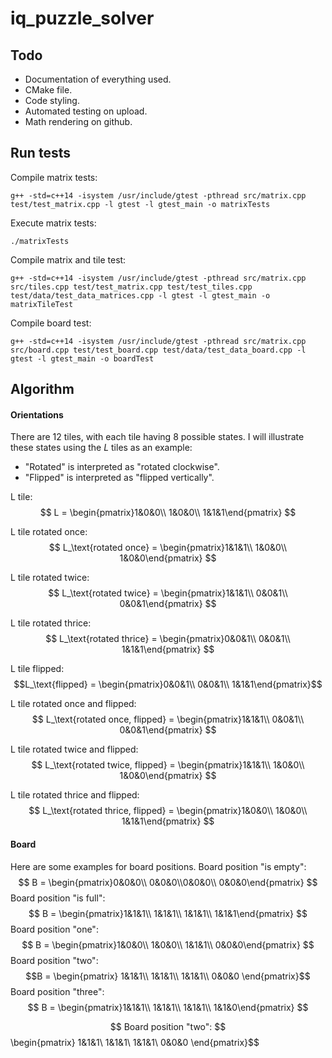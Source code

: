 # iq_puzzle_solver
## Todo
- Documentation of everything used.
- CMake file.
- Code styling.
- Automated testing on upload.
- Math rendering on github.

## Run tests
Compile matrix tests:
```shell
g++ -std=c++14 -isystem /usr/include/gtest -pthread src/matrix.cpp test/test_matrix.cpp -l gtest -l gtest_main -o matrixTests
```
Execute matrix tests:
```shell
./matrixTests
```

Compile matrix and tile test:
```shell
g++ -std=c++14 -isystem /usr/include/gtest -pthread src/matrix.cpp src/tiles.cpp test/test_matrix.cpp test/test_tiles.cpp test/data/test_data_matrices.cpp -l gtest -l gtest_main -o matrixTileTest
```

Compile board test:
```shell
g++ -std=c++14 -isystem /usr/include/gtest -pthread src/matrix.cpp src/board.cpp test/test_board.cpp test/data/test_data_board.cpp -l gtest -l gtest_main -o boardTest
```

## Algorithm
#### Orientations
There are 12 tiles, with each tile having 8 possible states. I will illustrate these states using the $L$ tiles as an example:

- "Rotated" is interpreted as "rotated clockwise".
- "Flipped" is interpreted as "flipped vertically".

L tile:
$$
L = \begin{pmatrix}1&0&0\\
1&0&0\\
1&1&1\end{pmatrix}
$$

L tile rotated once:
$$
L_\text{rotated once} = \begin{pmatrix}1&1&1\\
1&0&0\\
1&0&0\end{pmatrix}
$$

L tile rotated twice:
$$
L_\text{rotated twice} = \begin{pmatrix}1&1&1\\
0&0&1\\
0&0&1\end{pmatrix}
$$

L tile rotated thrice:
$$
L_\text{rotated thrice} = \begin{pmatrix}0&0&1\\
0&0&1\\
1&1&1\end{pmatrix}
$$

L tile flipped:
$$L_\text{flipped} = \begin{pmatrix}0&0&1\\
0&0&1\\
1&1&1\end{pmatrix}$$

L tile rotated once and flipped:
$$
L_\text{rotated once, flipped} = \begin{pmatrix}1&1&1\\
0&0&1\\
0&0&1\end{pmatrix}
$$

L tile rotated twice and flipped:
$$
L_\text{rotated twice, flipped} = \begin{pmatrix}1&1&1\\
1&0&0\\
1&0&0\end{pmatrix}
$$

L tile rotated thrice and flipped:
$$
L_\text{rotated thrice, flipped} = \begin{pmatrix}1&0&0\\
1&0&0\\
1&1&1\end{pmatrix}
$$

#### Board
Here are some examples for board positions.
Board position "is empty":
$$
B = \begin{pmatrix}0&0&0\\
0&0&0\\0&0&0\\
0&0&0\end{pmatrix}
$$
Board position "is full":
$$
B = \begin{pmatrix}1&1&1\\
1&1&1\\
1&1&1\\
1&1&1\end{pmatrix}
$$
Board position "one":
$$
B = \begin{pmatrix}1&0&0\\
1&0&0\\
1&1&1\\
0&0&0\end{pmatrix}
$$
Board position "two":
$$B = \begin{pmatrix}
1&1&1\\
1&1&1\\
1&1&1\\
0&0&0
\end{pmatrix}$$
Board position "three":
$$
B = \begin{pmatrix}1&1&1\\
1&1&1\\
1&1&1\\
1&1&0\end{pmatrix}
$$



$$
Board position "two":
$$\begin{pmatrix}
1&1&1\\
1&1&1\\
1&1&1\\
0&0&0
\end{pmatrix}$$
